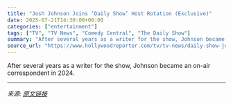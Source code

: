 ```yaml
---
title: "Josh Johnson Joins ‘Daily Show’ Host Rotation (Exclusive)"
date: 2025-07-21T14:30:00+08:00
categories: ["entertainment"]
tags: ["TV", "TV News", "Comedy Central", "The Daily Show"]
summary: "After several years as a writer for the show, Johnson became an on-air correspondent in 2024."
source_url: "https://www.hollywoodreporter.com/tv/tv-news/daily-show-josh-johnson-host-1236319915/"
---
```


After several years as a writer for the show, Johnson became an on-air correspondent in 2024.

---

*来源: [原文链接](https://www.hollywoodreporter.com/tv/tv-news/daily-show-josh-johnson-host-1236319915/)*
